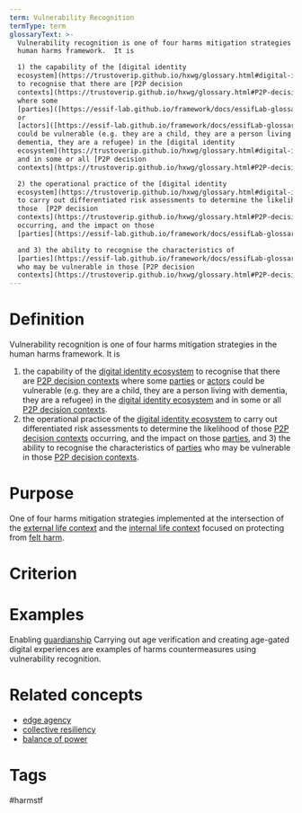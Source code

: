 ```yaml
---
term: Vulnerability Recognition
termType: term
glossaryText: >-
  Vulnerability recognition is one of four harms mitigation strategies in the
  human harms framework.  It is 

  1) the capability of the [digital identity
  ecosystem](https://trustoverip.github.io/hxwg/glossary.html#digital-identity-ecosystem)
  to recognise that there are [P2P decision
  contexts](https://trustoverip.github.io/hxwg/glossary.html#P2P-decision-context)
  where some
  [parties]([https://essif-lab.github.io/framework/docs/essifLab-glossary#](https://essif-lab.github.io/framework/docs/essifLab-glossary#party)party)
  or
  [actors]([https://essif-lab.github.io/framework/docs/essifLab-glossary#](https://essif-lab.github.io/framework/docs/essifLab-glossary#party)actor)
  could be vulnerable (e.g. they are a child, they are a person living with
  dementia, they are a refugee) in the [digital identity
  ecosystem](https://trustoverip.github.io/hxwg/glossary.html#digital-identity-ecosystem)
  and in some or all [P2P decision
  contexts](https://trustoverip.github.io/hxwg/glossary.html#P2P-decision-context).

  2) the operational practice of the [digital identity
  ecosystem](https://trustoverip.github.io/hxwg/glossary.html#digital-identity-ecosystem)
  to carry out differentiated risk assessments to determine the likelihood of
  those  [P2P decision
  contexts](https://trustoverip.github.io/hxwg/glossary.html#P2P-decision-context)
  occurring, and the impact on those
  [parties](https://essif-lab.github.io/framework/docs/essifLab-glossary#party), 

  and 3) the ability to recognise the characteristics of
  [parties](https://essif-lab.github.io/framework/docs/essifLab-glossary#party)
  who may be vulnerable in those [P2P decision
  contexts](https://trustoverip.github.io/hxwg/glossary.html#P2P-decision-context).
---
```

# Definition
Vulnerability recognition is one of four harms mitigation strategies in the human harms framework.  It is 
1) the capability of the [digital identity ecosystem](https://trustoverip.github.io/hxwg/glossary.html#digital-identity-ecosystem) to recognise that there are [P2P decision contexts](https://trustoverip.github.io/hxwg/glossary.html#P2P-decision-context) where some [parties]([https://essif-lab.github.io/framework/docs/essifLab-glossary#](https://essif-lab.github.io/framework/docs/essifLab-glossary#party)party) or [actors]([https://essif-lab.github.io/framework/docs/essifLab-glossary#](https://essif-lab.github.io/framework/docs/essifLab-glossary#party)actor) could be vulnerable (e.g. they are a child, they are a person living with dementia, they are a refugee) in the [digital identity ecosystem](https://trustoverip.github.io/hxwg/glossary.html#digital-identity-ecosystem) and in some or all [P2P decision contexts](https://trustoverip.github.io/hxwg/glossary.html#P2P-decision-context).
2) the operational practice of the [digital identity ecosystem](https://trustoverip.github.io/hxwg/glossary.html#digital-identity-ecosystem) to carry out differentiated risk assessments to determine the likelihood of those  [P2P decision contexts](https://trustoverip.github.io/hxwg/glossary.html#P2P-decision-context) occurring, and the impact on those [parties](https://essif-lab.github.io/framework/docs/essifLab-glossary#party), 
and 3) the ability to recognise the characteristics of [parties](https://essif-lab.github.io/framework/docs/essifLab-glossary#party) who may be vulnerable in those [P2P decision contexts](https://trustoverip.github.io/hxwg/glossary.html#P2P-decision-context).
# Purpose
One of four harms mitigation strategies implemented at the intersection of the [external life context](https://trustoverip.github.io/hxwg/glossary.html#external-life-context) and the [internal life context](https://trustoverip.github.io/hxwg/glossary.html#internal-life-context) focused on protecting from [felt harm](https://trustoverip.github.io/hxwg/glossary.html#felt-harm).
# Criterion
# Examples
Enabling [guardianship](https://essif-lab.github.io/framework/docs/essifLab-glossary#guardianship) Carrying out age verification and creating age-gated digital experiences are examples of harms countermeasures using vulnerability recognition.
# Related concepts
* [edge agency](https://trustoverip.github.io/hxwg/glossary.html#edge-agency)
* [collective resiliency](https://trustoverip.github.io/hxwg/glossary.html#collective-resiliency)
* [balance of power](https://trustoverip.github.io/hxwg/glossary.html#balance-of-power)
# Tags  
 #harmstf